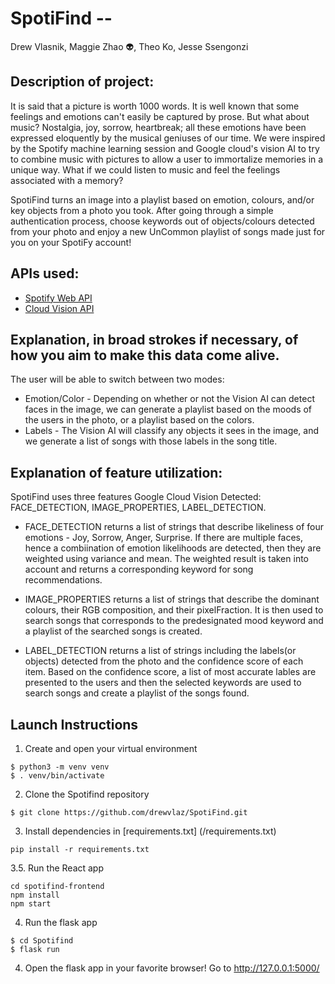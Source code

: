 # SpotiFind --

Drew Vlasnik, Maggie Zhao :alien:, Theo Ko, Jesse Ssengonzi

## Description of project:

It is said that a picture is worth 1000 words. It is well known that some feelings and emotions can't easily be captured by prose. But what about music?  Nostalgia, joy, sorrow, heartbreak; all these emotions have been expressed eloquently by the musical geniuses of our time. We were inspired by the Spotify machine learning session and Google cloud's vision AI to try to combine music with pictures to allow a user to immortalize memories in a unique way. What if we could listen to music and feel the feelings associated with a memory?

SpotiFind turns an image into a playlist based on emotion, colours, and/or key objects from a photo you took. After going through a simple authentication process, choose keywords out of objects/colours detected from your photo and enjoy a new UnCommon playlist of songs made just for you on your SpotiFy account!

## APIs used:
- [Spotify Web API](https://developer.spotify.com/documentation/web-api/)
- [Cloud Vision API](https://cloud.google.com/vision)

<!-- ## Significance:
 -->


## Explanation, in broad strokes if necessary, of how you aim to make this data come alive.

The user will be able to switch between two modes:
- Emotion/Color - Depending on whether or not the Vision AI can detect faces in the image, we can generate a playlist based on the moods of the users in the photo, or a playlist based on the colors.
- Labels - The Vision AI will classify any objects it sees in the image, and we generate a list of songs with those labels in the song title.


<!-- We hope to explore and provoke the following questions:
 -->

## Explanation of feature utilization:

SpotiFind uses three features Google Cloud Vision Detected: FACE_DETECTION, IMAGE_PROPERTIES, LABEL_DETECTION. 

- FACE_DETECTION returns a list of strings that describe likeliness of four emotions - Joy, Sorrow, Anger, Surprise. If there are multiple faces, hence a combiination of emotion likelihoods are detected, then they are weighted using variance and mean. The weighted result is taken into account and returns a corresponding keyword for song recommendations. 

- IMAGE_PROPERTIES returns a list of strings that describe the dominant colours, their RGB composition, and their pixelFraction. It is then used to search songs that corresponds to the predesignated mood keyword and a playlist of the searched songs is created.

- LABEL_DETECTION returns a list of strings including the labels(or objects) detected from the photo and the confidence score of each item. Based on the confidence score, a list of most accurate lables are presented to the users and then the selected keywords are used to search songs and create a playlist of the songs found.  

<!-- ## Our visualization

On the frontend, it takes 
 -->
## Launch Instructions
1. Create and open your virtual environment

```
$ python3 -m venv venv
$ . venv/bin/activate
```

2. Clone the Spotifind repository

```
$ git clone https://github.com/drewvlaz/SpotiFind.git
```

3. Install dependencies in [requirements.txt] (/requirements.txt)

```
pip install -r requirements.txt
```
3.5. Run the React app
```
cd spotifind-frontend
npm install
npm start
```

4. Run the flask app
```
$ cd Spotifind
$ flask run
```

4. Open the flask app in your favorite browser!
  Go to http://127.0.0.1:5000/
